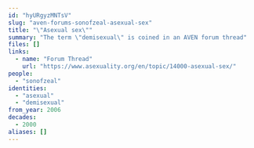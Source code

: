 ```yaml
---
id: "hyURgyzMNTsV"
slug: "aven-forums-sonofzeal-asexual-sex"
title: "\"Asexual sex\""
summary: "The term \"demisexual\" is coined in an AVEN forum thread"
files: []
links:
  - name: "Forum Thread"
    url: "https://www.asexuality.org/en/topic/14000-asexual-sex/"
people:
  - "sonofzeal"
identities:
  - "asexual"
  - "demisexual"
from_year: 2006
decades:
  - 2000
aliases: []
---
```

